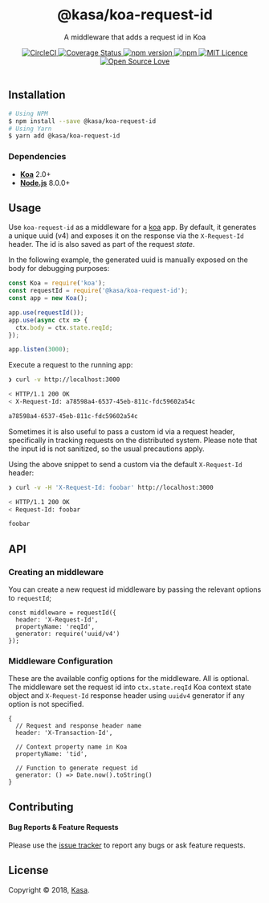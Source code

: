 <div align="center">
  <h1>@kasa/koa-request-id</h1>
</div>

<p align="center">
  A middleware that adds a request id in Koa
</p>

<div align="center">
  <a href="https://circleci.com/gh/kasa-network/koa-request-id">
    <img alt="CircleCI" src="https://circleci.com/gh/kasa-network/koa-request-id.svg?style=shield" />
  </a>
  <a href="https://coveralls.io/github/kasa-network/koa-request-id">
    <img src="https://coveralls.io/repos/github/kasa-network/koa-request-id/badge.svg" alt='Coverage Status' />
  </a>
  <a href="https://badge.fury.io/js/@kasa/koa-request-id">
    <img alt="npm version" src="https://img.shields.io/npm/v/@kasa/koa-request-id.svg" />
  </a>
  <a href="https://david-dm.org/kasa-network/koa-request-id">
    <img alt="npm" src="https://img.shields.io/david/kasa-network/koa-request-id.svg?style=flat-square" />
  </a>
  <a href="https://opensource.org/licenses/mit-license.php">
    <img alt="MIT Licence" src="https://badges.frapsoft.com/os/mit/mit.svg?v=103" />
  </a>
  <a href="https://github.com/ellerbrock/open-source-badge/">
    <img alt="Open Source Love" src="https://badges.frapsoft.com/os/v1/open-source.svg?v=103" />
  </a>
</div>

<br />


## Installation

```bash
# Using NPM
$ npm install --save @kasa/koa-request-id
# Using Yarn
$ yarn add @kasa/koa-request-id
```


### Dependencies

- [**Koa**](https://github.com/koajs/koa) 2.0+
- [**Node.js**](https://nodejs.org) 8.0.0+


## Usage

Use `koa-request-id` as a middleware for a [koa](https://github.com/koajs/koa) app. By default, it generates a unique uuid (v4) and exposes it on the response via the `X-Request-Id` header. The id is also saved as part of the request *state*.

In the following example, the generated uuid is manually exposed on the body for debugging purposes:

```js
const Koa = require('koa');
const requestId = require('@kasa/koa-request-id');
const app = new Koa();

app.use(requestId());
app.use(async ctx => {
  ctx.body = ctx.state.reqId;
});

app.listen(3000);
```

Execute a request to the running app:

```bash
❯ curl -v http://localhost:3000

< HTTP/1.1 200 OK
< X-Request-Id: a78598a4-6537-45eb-811c-fdc59602a54c

a78598a4-6537-45eb-811c-fdc59602a54c
```

Sometimes it is also useful to pass a custom id via a request header, specifically in tracking requests on the distributed system. Please note that the input id is not sanitized, so the usual precautions apply.

Using the above snippet to send a custom via the default `X-Request-Id` header:

```bash
❯ curl -v -H 'X-Request-Id: foobar' http://localhost:3000

< HTTP/1.1 200 OK
< Request-Id: foobar

foobar
```


## API

### Creating an middleware

You can create a new request id middleware by passing the relevant options to `requestId`;

```node
const middleware = requestId({
  header: 'X-Request-Id',
  propertyName: 'reqId',
  generator: require('uuid/v4')
});
```

### Middleware Configuration

These are the available config options for the middleware. All is optional. The middleware set the request id into `ctx.state.reqId` Koa context state object and `X-Request-Id` response header using `uuidv4` generator if any option is not specified.

```node
{
  // Request and response header name
  header: 'X-Transaction-Id',

  // Context property name in Koa
  propertyName: 'tid',

  // Function to generate request id
  generator: () => Date.now().toString()
}
```


## Contributing

#### Bug Reports & Feature Requests

Please use the [issue tracker](https://github.com/kasa-network/koa-request-id/issues) to report any bugs or ask feature requests.


## License

Copyright © 2018, [Kasa](http://www.kasa.network).
